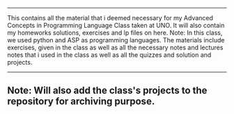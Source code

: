 ----------------------------

This contains all the material that i deemed necessary for my Advanced Concepts in Programming Language Class taken at UNO.
It will also contain my homeworks solutions, exercises and lp files on here.
Note: In this class, we used python and ASP as programming languages.
The materials include exercises, given in the class as well as all the necessary notes and lectures notes that i used in the class as well as all the quizzes and solution and projects.

-------------------------------
Note: Will also add the class's projects to the repository for archiving purpose.
-------------------------------
